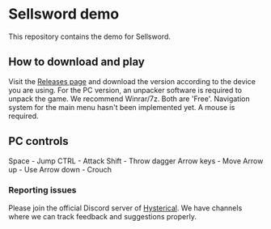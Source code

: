 # Sellsword demo

This repository contains the demo for Sellsword.

## How to download and play

Visit the <a href="https://github.com/K11MCH1/SellswordDemo/releases">Releases page</a> and download the version according to the device you are using.
For the PC version, an unpacker software is required to unpack the game. We recommend Winrar/7z. Both are 'Free'.
Navigation system for the main menu hasn't been implemented yet. A mouse is required.

## PC controls

Space -        Jump
CTRL  -        Attack
Shift -        Throw dagger
Arrow keys -   Move
Arrow up   -   Use
Arrow down -   Crouch

### Reporting issues

Please join the official Discord server of <a href="https://discord.gg/eTKgNTCAgT">Hysterical</a>.
We have channels where we can track feedback and suggestions properly.
